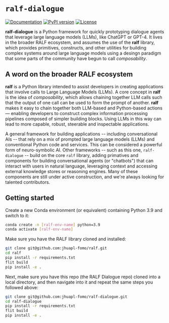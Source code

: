 # `ralf-dialogue`

[![Documentation](https://readthedocs.org/projects/ralf-jhuapl/badge/?version=latest)](https://ralf-jhuapl.readthedocs.io/en/latest/)
[![PyPI version](https://badge.fury.io/py/ralf-dialogue-jhuapl.svg)](https://badge.fury.io/py/ralf-dialogue-jhuapl)
[![License](https://img.shields.io/github/license/jhuapl-fomo/ralf.svg)](https://github.com/jhuapl-fomo/ralf/blob/main/LICENSE)
</div>

**ralf-dialogue** is a Python framework for quickly prototyping dialogue agents that leverage large language models (LLMs),
like ChatGPT or GPT-4. It lives in the broader RALF ecosystem, and assumes the use of the **ralf** library, which
provides primitives, constructs, and other utilities for building complex systems around large language models
using a desingn paradigm that some parts of the community have begun to call *composability*.

## A word on the broader RALF ecosystem

**ralf** is a Python library intended to assist developers in creating applications
that involve calls to Large Language Models (LLMs). A core concept in **ralf** is the idea of *composability*,
which allows chaining together LLM calls such that the output of one call can be
used to form the prompt of another. **ralf** makes it easy to chain together both
LLM-based and Python-based actions&mdash; enabling developers to construct complex 
information processing pipelines composed of simpler building blocks. Using LLMs
in this way can lead to more capable, robust, steerable and inspectable applications.

A general framework for building applications -- including conversational AIs -- that rely
on a mix of prompted large language models (LLMs) and conventional Python code and services.
This can be considered a powerful form of neuro-symbolic AI. Other frameworks -- such as this
one, `ralf-dialogue` -- build on the core `ralf` library, adding primatives and components for
building conversational agents (or "chatbots") that can interact with users in natural language,
leveraging context and accessing external knowledge stores or reasoning engines. Many of these
components are still under active construction, and we're always looking for talented contributors.

## Getting started

Create a new Conda environment (or equivalent) containing Python 3.9 and switch to it:
```bash
conda create -n [ralf-env-name] python=3.9
conda activate [ralf-env-name]
```

Make sure you have the RALF library cloned and installed:
```bash
git clone git@github.com:jhuapl-fomo/ralf.git
cd ralf
pip install -r requirements.txt
flit build
pip install -e .
```

Next, make sure you have this repo (the RALF Dialogue repo) cloned into a local directory, and then navigate into
it and repeat the same steps you followed above:
```bash
git clone git@github.com:jhuapl-fomo/ralf-dialogue.git
cd ralf-dialogue
pip install -r requirements.txt
flit build
pip install -e .
```


<!-- ## Tutorial -->
<!-- [**TODO**] -->

<!-- ### Setting up the configuration -->
<!-- [**TODO**: explain] -->

<!-- [**TODO**: models.yml] -->

<!-- [**TODO**: prompts.yml] -->

<!-- ### Actions Pipelines and The Action Dispatcher -->
<!-- [**TODO**] -->

<!-- ### Zero-shot Classifier -->
<!-- [**TODO**] -->

<!-- ## Read the Docs -->
<!-- [**TODO**] -->

<!-- ## Further Reading -->
<!-- [**TODO**] -->
